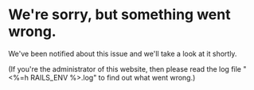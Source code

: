 # We're sorry, but something went wrong.

We've been notified about this issue and we'll take a look at it shortly.

<span class="small">(If you're the administrator of this website, then please read the log file "&lt;%=h RAILS_ENV %&gt;.log" to find out what went wrong.)</span>
